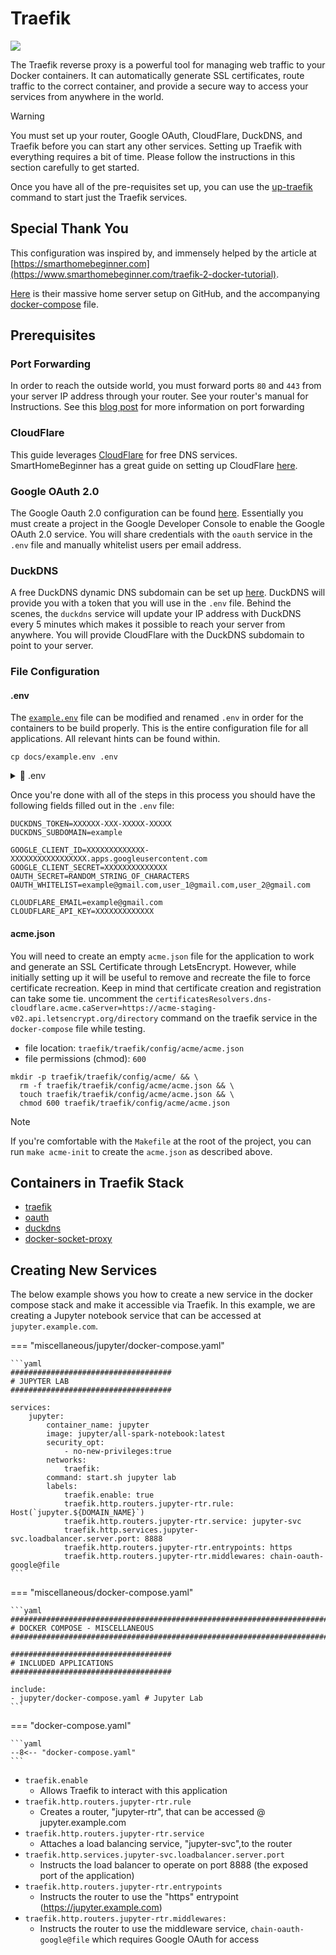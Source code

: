 # Traefik

![](https://i.imgur.com/JVARxB6.png)

The Traefik reverse proxy is a powerful tool for managing web traffic to your
Docker containers. It can automatically generate SSL certificates, route traffic
to the correct container, and provide a secure way to access your services from
anywhere in the world.

> [!WARNING]
>
> You must set up your router, Google OAuth, CloudFlare, DuckDNS, and Traefik
> before you can start any other services. Setting up Traefik with everything
> requires a bit of time. Please follow the instructions in this section carefully
> to get started.
>
> Once you have all of the pre-requisites set up, you can use the
> [up-traefik](cli.md#up-traefik) command to start just the Traefik services.

## Special Thank You

This configuration was inspired by, and
immensely helped by the article at
[https://smarthomebeginner.com](https://www.smarthomebeginner.com/traefik-2-docker-tutorial).

[Here](https://github.com/htpcBeginner/docker-traefik)
is their massive home server setup on GitHub, and the accompanying
[docker-compose](https://github.com/htpcBeginner/docker-traefik/blob/master/docker-compose-t2.yml)
file.

## Prerequisites

### Port Forwarding

In order to reach the outside world, you must forward ports `80` and `443`
from your server IP address through your router. See your router's manual
for Instructions. See this [blog post](https://nordvpn.com/blog/open-ports-on-router/)
for more information on port forwarding

### CloudFlare

This guide leverages [CloudFlare](https://cloudflare.com/) for free
DNS services. SmartHomeBeginner has a great guide on setting up CloudFlare
[here](https://www.smarthomebeginner.com/cloudflare-settings-for-traefik-docker/).

### Google OAuth 2.0

The Google Oauth 2.0 configuration can be
found [here](https://www.smarthomebeginner.com/traefik-forward-auth-google-oauth-2022/).
Essentially you must create a project in the Google Developer Console to enable
the Google OAuth 2.0 service. You will share credentials with the `oauth` service
in the `.env` file and manually whitelist users per email address.

### DuckDNS

A free DuckDNS dynamic DNS subdomain can be set up [here](https://www.duckdns.org).
DuckDNS will provide you with a token that you will use in the `.env` file.
Behind the scenes, the `duckdns` service will update your IP address with DuckDNS
every 5 minutes which makes it possible to reach your server from anywhere. You will
provide CloudFlare with the DuckDNS subdomain to point to your server.

### File Configuration

#### .env

The [`example.env`](example.env) file can be modified and renamed `.env` in order
for the containers to be build properly. This is the entire configuration file for
all applications. All relevant hints can be found within.

```shell
cp docs/example.env .env
```

<details><summary>📄 .env</summary>
<p>

```shell
--8<-- "docs/example.env"
```

</p>
</details>

Once you're done with all of the steps in this process you should have the following
fields filled out in the `.env` file:

```text
DUCKDNS_TOKEN=XXXXXX-XXX-XXXXX-XXXXX
DUCKDNS_SUBDOMAIN=example

GOOGLE_CLIENT_ID=XXXXXXXXXXXXX-XXXXXXXXXXXXXXXXX.apps.googleusercontent.com
GOOGLE_CLIENT_SECRET=XXXXXXXXXXXXXX
OAUTH_SECRET=RANDOM_STRING_OF_CHARACTERS
OAUTH_WHITELIST=example@gmail.com,user_1@gmail.com,user_2@gmail.com

CLOUDFLARE_EMAIL=example@gmail.com
CLOUDFLARE_API_KEY=XXXXXXXXXXXXX
```

#### acme.json

You will need to create an empty `acme.json` file for the
application to work and generate an SSL Certificate through LetsEncrypt.
However, while initially setting up it will be useful to remove and recreate the file to force
certificate recreation. Keep in mind that certificate creation and registration can take some tie.
uncomment the `certificatesResolvers.dns-cloudflare.acme.caServer=https://acme-staging-v02.api.letsencrypt.org/directory`
command on the traefik service in the `docker-compose` file while testing.

-   file location: `traefik/traefik/config/acme/acme.json`
-   file permissions (chmod): `600`

```shell
mkdir -p traefik/traefik/config/acme/ && \
  rm -f traefik/traefik/config/acme/acme.json && \
  touch traefik/traefik/config/acme/acme.json && \
  chmod 600 traefik/traefik/config/acme/acme.json
```

> [!NOTE]
> If you're comfortable with the `Makefile` at the root of the project, you can run
> `make acme-init` to create the `acme.json` as described above.

## Containers in Traefik Stack

-   [traefik](applications/traefik.md#traefik)
-   [oauth](applications/traefik.md#oauth)
-   [duckdns](applications/traefik.md#duckdns)
-   [docker-socket-proxy](applications/traefik.md#docker-socket-proxy)

## Creating New Services

The below example shows you how to create a new service in the docker compose
stack and make it accessible via Traefik. In this example, we are creating a
Jupyter notebook service that can be accessed at `jupyter.example.com`.

=== "miscellaneous/jupyter/docker-compose.yaml"

    ```yaml
    ####################################
    # JUPYTER LAB
    ####################################

    services:
        jupyter:
            container_name: jupyter
            image: jupyter/all-spark-notebook:latest
            security_opt:
                - no-new-privileges:true
            networks:
                traefik:
            command: start.sh jupyter lab
            labels:
                traefik.enable: true
                traefik.http.routers.jupyter-rtr.rule: Host(`jupyter.${DOMAIN_NAME}`)
                traefik.http.routers.jupyter-rtr.service: jupyter-svc
                traefik.http.services.jupyter-svc.loadbalancer.server.port: 8888
                traefik.http.routers.jupyter-rtr.entrypoints: https
                traefik.http.routers.jupyter-rtr.middlewares: chain-oauth-google@file
    ```

=== "miscellaneous/docker-compose.yaml"

    ```yaml
    ################################################################################
    # DOCKER COMPOSE - MISCELLANEOUS
    ################################################################################

    ####################################
    # INCLUDED APPLICATIONS
    ####################################

    include:
    - jupyter/docker-compose.yaml # Jupyter Lab
    ```

=== "docker-compose.yaml"

    ```yaml
    --8<-- "docker-compose.yaml"
    ```

-   `traefik.enable`
    -   Allows Traefik to interact with this application
-   `traefik.http.routers.jupyter-rtr.rule`
    -   Creates a router, "jupyter-rtr", that can be accessed @ jupyter.example.com
-   `traefik.http.routers.jupyter-rtr.service`
    -   Attaches a load balancing service, "jupyter-svc",to the router
-   `traefik.http.services.jupyter-svc.loadbalancer.server.port`
    -   Instructs the load balancer to operate on port 8888 (the exposed port of the application)
-   `traefik.http.routers.jupyter-rtr.entrypoints`
    -   Instructs the router to use the "https" entrypoint (https://jupyter.example.com)
-   `traefik.http.routers.jupyter-rtr.middlewares:`
    -   Instructs the router to use the middleware service, `chain-oauth-google@file`
        which requires Google OAuth for access
